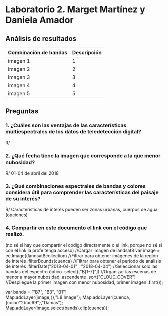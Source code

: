 # **Laboratorio 2.  Marget Martínez y Daniela Amador**

## Análisis de resultados
| Combinación de bandas | Descripción |
| ------------------ | -------------- |
| imagen 1 | 1 |
| imagen 2 | 2 |
| imagen 3 | 3 |
| imagen 4 | 4 |
| imagen 5 | 5 |

## Preguntas
### 1. ¿Cuáles son las ventajas de las características multiespectrales de los datos de teledetección digital?

R/

### 2. ¿Qué fecha tiene la imagen que corresponde a la que menor nubosidad?

R/ 01-04 de abril del 2018

### 3. ¿Qué combinaciones espectrales de bandas y colores considera útil para comprender las características del paisaje de su interés?

R/ Características de interés pueden ser zonas urbanas, cuerpos de agua (opciones)

### 4. Compartir en este documento el link con el código que realizó.
(no sé si hay que compartir el código directamente o el link, porque no sé si con el link la profe tenga acceso)
//Cargar imagen de landsat8
var image = ee.Image((landsat8collection)
//Filtrar para obtener imágenes de la región de interés
  .filterBounds(cuenca)
  //Filtrar para obtener el periodo de análisis de interés
  .filterDate("2018-04-01" , "2018-04-04")
  //Seleccionar solo las bandas del espectro óptico
  .select(["B[1-7]"])
  //Organizar las escenas de menor a mayor nubosidad, ascendente
  .sort("CLOUD_COVER")
  //Despliegue la primer imagen con menor nubosidad, primer imagen
  .first());
  
var bands = ["B7", "B3", "B1"]  
  Map.addLayer(image,{},"L8 Image");
  Map.addLayer(cuenca,{color:"2bbc69"},"Damas");
  Map.addLayer(image.select(bands).clip(cuenca));
